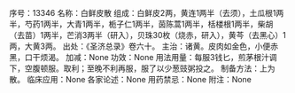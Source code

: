序号：13346
名称：白鲜皮散
组成：白鲜皮2两，黄连1两半（去须），土瓜根1两半，芍药1两半，大青1两半，栀子仁1两半，茵陈蒿1两半，栝楼根1两半，柴胡（去苗）1两半，芒消3两半（研入），贝珠30枚（烧赤，研入），黄芩（去黑心）1两，大黄3两。
出处：《圣济总录》卷六十。
主治：诸黄。皮肉如金色，小便赤黑，口干烦渴。
加减：None
功效：None
用法用量：每服3钱匕，煎茅根汁调下，空腹顿服。取利；至晚不利再服，服了以少葱豉粥投之。
制备方法：上为散。
临床应用：None
各家论述：None
用药禁忌：None
附注：None
